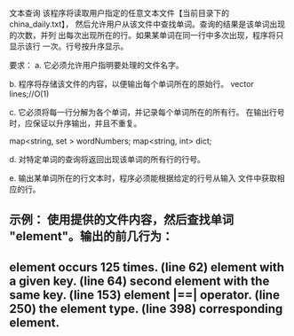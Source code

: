 文本查询
该程序将读取用户指定的任意文本文件【当前目录下的china_daily.txt】，
然后允许用户从该文件中查找单词。查询的结果是该单词出现的次数，并列
出每次出现所在的行。如果某单词在同一行中多次出现，程序将只显示该行
一次。行号按升序显示。

要求：
a. 它必须允许用户指明要处理的文件名字。

b. 程序将存储该文件的内容，以便输出每个单词所在的原始行。
vector<string> lines;//O(1)

c. 它必须将每一行分解为各个单词，并记录每个单词所在的所有行。
在输出行号时，应保证以升序输出，并且不重复。

map<string, set<int> > wordNumbers;
map<string, int> dict;

d. 对特定单词的查询将返回出现该单词的所有行的行号。

e. 输出某单词所在的行文本时，程序必须能根据给定的行号从输入
文件中获取相应的行。

示例：
使用提供的文件内容，然后查找单词 "element"。输出的前几行为：
---------------------------------------------
element occurs 125 times.
(line 62) element with a given key.
(line 64) second element with the same key.
(line 153) element |==| operator.
(line 250) the element type.
(line 398) corresponding element.
---------------------------------------------
